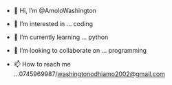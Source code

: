 - 👋 Hi, I’m @AmoloWashington
- 👀 I’m interested in ... coding

- 🌱 I’m currently learning ... python
- 💞️ I’m looking to collaborate on ... programming
- 📫 How to reach me ...0745969987/washingtonodhiamo2002@gmail.com

<!---
AmoloWashington/AmoloWashington is a ✨ special ✨ repository because its `README.md` (this file) appears on your GitHub profile.
You can click the Preview link to take a look at your changes.
--->
